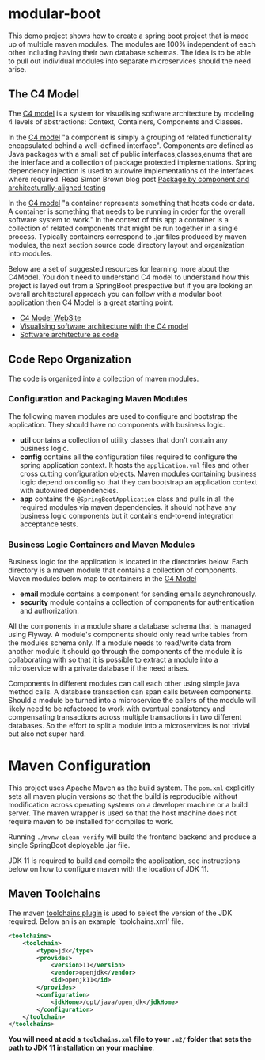 # modular-boot

This demo project shows how to create a spring boot project that is made up of multiple maven
modules. The modules are 100% independent of each other including having their own database schemas.
The idea is to be able to pull out individual modules into separate microservices should the need
arise. 

## The C4 Model
 
The [C4 model](https://c4model.com/) is a system for visualising software architecture by 
modeling 4 levels of abstractions: Context, Containers, Components and Classes. 

In the [C4 model](https://c4model.com/) "a component is simply a grouping of related functionality 
encapsulated behind a well-defined interface". Components are defined as Java packages with 
a small set of public interfaces,classes,enums that are the interface and a collection of 
package protected implementations. Spring dependency injection is used to autowire implementations
of the interfaces where required. Read Simon Brown blog post 
[Package by component and architecturally-aligned testing](http://www.codingthearchitecture.com/2015/03/08/package_by_component_and_architecturally_aligned_testing.html)

In the [C4 model](https://c4model.com/) "a container represents something that hosts code or data. 
A container is something that needs to be running in order for the overall software system 
to work." In the context of this app a container is a collection of related components that might
be run together in a single process. Typically containers correspond to .jar files produced by
maven modules, the next section source code directory layout and organization into modules.

Below are a set of suggested resources for learning more about the C4Model. You don't need 
to understand C4 model to understand how this project is layed out from a SpringBoot prespective
but if you are looking an overall architectural approach you can follow with a modular boot 
application then C4 Model is a great starting point.

* [C4 Model WebSite](https://c4model.com/)
* [Visualising software architecture with the C4 model](https://www.youtube.com/watch?v=x2-rSnhpw0g)
* [Software architecture as code](https://www.youtube.com/watch?v=oDpdaXt0HQI)

## Code Repo Organization  

The code is organized into a collection of maven modules.  

### Configuration and Packaging Maven Modules 

The following maven modules are used to configure and bootstrap the application. They should have 
no components with business logic. 

* __util__ contains a collection of utility classes that don't contain any business logic. 
* __config__ contains all the configuration files required to configure the spring application 
 context. It hosts the `application.yml` files and other cross cutting configuration objects. 
 Maven modules containing business logic depend on config so that they can bootstrap an 
 application context with autowired dependencies.
* __app__ contains the `@SpringBootApplication` class and pulls in all the required modules via
  maven dependencies. it should not have any business logic components but it contains end-to-end
  integration acceptance tests.
  
### Business Logic Containers and Maven Modules

Business logic for the application is located in the directories below. Each directory is a 
maven module that contains a collection of components. Maven modules below map to containers
in the [C4 Model](https://c4model.com)

* __email__ module contains a component for sending emails asynchronously.
* __security__ module contains a collection of components for authentication and authorization. 
 
All the components in a module share a database schema that is managed using Flyway. 
A module's components should only read write tables from the modules schema only. If a module 
needs to read/write data from another module it should go through the components of the module
it is collaborating with so that it is possible to extract a module into a microservice 
with a private database if the need arises. 

Components in different modules can call each other using simple java method calls. A database
transaction can span calls between components. Should a module be turned into a microservice 
the callers of the module will likely need to be refactored to work with eventual consistency and 
compensating transactions across multiple transactions in two different databases. So the effort
to split a module into a microservices is not trivial but also not super hard. 

# Maven Configuration

This project uses Apache Maven as the build system. The `pom.xml` explicitly sets all maven plugin 
versions so that the build is reproducible without modification across operating systems on 
a developer machine or a build server. The maven wrapper is used so that the host machine
does not require maven to be installed for compiles to work. 

Running `./mvnw clean verify` will build the frontend backend and produce a single SpringBoot
deployable .jar file.

JDK 11 is required to build and compile the application, see instructions below on how to 
configure maven with the location of JDK 11.

## Maven Toolchains

The maven [toolchains plugin](https://maven.apache.org/plugins/maven-toolchains-plugin) is used
to select the version of the JDK required. Below an is an example `toolchains.xml' file.

```xml
<toolchains>
    <toolchain>
        <type>jdk</type>
        <provides>
            <version>11</version>
            <vendor>openjdk</vendor>
            <id>openjk11</id>
        </provides>
        <configuration>
            <jdkHome>/opt/java/openjdk</jdkHome>
        </configuration>
    </toolchain>
</toolchains>
```

 **You will need at add a `toolchains.xml` file to your `.m2/` folder that sets the path 
  to JDK 11 installation on your machine**. 

